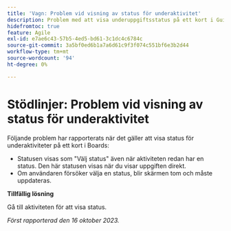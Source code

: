 ```yaml
---
title: 'Vagn: Problem vid visning av status för underaktivitet'
description: Problem med att visa underuppgiftsstatus på ett kort i Guids har rapporterats.
hidefromtoc: true
feature: Agile
exl-id: e7ae6c43-57b5-4ed5-bd61-3c1dc4c6784c
source-git-commit: 3a5bf0ed6b1a7a6d61c9f3f074c551bf6e3b2d44
workflow-type: tm+mt
source-wordcount: '94'
ht-degree: 0%

---
```


# Stödlinjer: Problem vid visning av status för underaktivitet

<!--
>[!NOTE]
>
>This issue was fixed on January 12, 2024.-->

Följande problem har rapporterats när det gäller att visa status för underaktiviteter på ett kort i Boards:

* Statusen visas som &quot;Välj status&quot; även när aktiviteten redan har en status. Den här statusen visas när du visar uppgiften direkt.
* Om användaren försöker välja en status, blir skärmen tom och måste uppdateras.

**Tillfällig lösning**

Gå till aktiviteten för att visa status.

_Först rapporterad den 16 oktober 2023._
